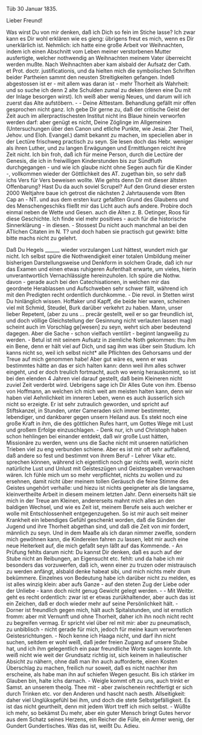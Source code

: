  Tüb 30 Januar 1835.

Lieber Freund!

Was wirst Du von mir denken, daß ich Dich so fein im Stiche lasse? Ich zwar kann es Dir wohl erklären wie es gieng: übrigens freut es mich, wenn es Dir unerklärlich ist. Nehmlich: ich hatte eine große Arbeit vor Weihnachten, indem ich einen Abschnitt vom Leben meiner verstorbenen Mutter ausfertigte, welcher nothwendig an Weihnachten meinem Vater überreicht werden mußte. Nach Weihnachten aber kam alsbald der Aufsatz der Cath. et Prot. doctr. justificationis, und da hielten mich die symbolischen Schriften beider Partheien sammt den neusten Streitigkeiten gefangen. Indeß abgestossen ist er - mit allem was daran ist - mehr Thorheit als Wahrheit: und so suche ich denn 2 alte Schulden zumal zu deken (deren eine Du mit der Inlage besorgen wirst). Ich weiß aber wenig Neues, und darum will ich zuerst das Alte aufstöbern. - - Deine Alttestam. Behandlung gefällt mir offen gesprochen nicht ganz. Ich gebe Dir gerne zu, daß der critische Geist der Zeit auch im allerpractischesten Institut nicht ins Blaue hinein verworfen werden darf: aber genügt es nicht, Deine Zöglinge im Allgemeinen (Untersuchungen über den Canon und etliche Punkte, wie Jesai. 2ter Theil, Jehov. und Eloh. Evangel.) damit bekannt zu machen, im speciellen aber in der Lectüre frischweg practisch zu seyn. Sie lesen doch das Hebr. weniger als ihren Luther, und zu langen Erwägungen und Ermittlungen reicht ihre Zeit nicht. Ich bin froh, daß ich für meine Person, durch die Lectüre der Genesis, die ich in freiwilligen Kinderstunden bis zur Sündfluth durchgegangen - und wie ich glaube nicht ohne Segen auch für die Kinder -, vollkommen wieder der Göttlichkeit des AT. zugethan bin, so sehr daß ichs Vers für Vers beweisen wollte. Wie gehts denn Dir mit dieser ältsten Offenbarung? Hast Du da auch soviel Scrupel? Auf den Grund dieser ersten 2000 Weltjahre baue ich getrost die nächsten 2 Jahrtausende vom 8ten Cap an - NT. und aus dem ersten kurz gefaßten Grund des Glaubens und des Menschengeschiks fließt mir das Licht auch aufs andere. Probire doch einmal neben de Wette und Gesen. auch die Alten z. B. Oetinger, Roos für diese Geschichte. Ich finde viel mehr positives - auch für die historische Sinnerklärung - in diesen. - Stossest Du nicht auch manchmal an bei den ATlichen Citaten im N. T? und doch haben sie practisch gut gewirkt: bitte bitte machs nicht zu gelehrt.

Daß Du Hegels ______ wieder vorzulangen Lust hättest, wundert mich gar nicht. Ich selbst spüre die Nothwendigkeit einer totalen Umbildung meiner bisherigen Darstellungsweise und Denkform in solchem Grade, daß ich nur das Examen und einen etwas ruhigeren Aufenthalt erwarte, um vieles, hierin unverantwortlich Vernachlässigte hereinzuholen. Ich spüre die Nothw. davon - gerade auch bei den Catechisationen, in welchen mir das geordnete Herablassen und Aufschweben sehr schwer fällt, während ich mit den Predigten recht ordentlich durchkomme. - Die revol. in Stetten wirst Du hinlänglich wissen. Hoffaker und Kapff, die beide hier waren, scheinen viel mit Schmid, Steudel, Burk darüber verkehrt zu haben. Mann, unser lieber Repetent, (aber zu uns ... precär gestellt, weil er so gar freundlich ist, und doch völlige Gleichstellung der Gesinnung nicht verlauten lassen mag) scheint auch im Vorschlag ge[wesen] zu seyn, wehrt sich aber bedeutend dagegen. Aber die Sache - schon vielfach ventilirt - beginnt langweilig zu werden. - Betul ist mit seinem Aufsatz in ziemliche Noth gekommen: thu ihm ein Bene, denn er hält viel auf Dich, und sag ihm was über sein Studium. Ich kanns nicht so, weil ich selbst nicht* alle Pflichten des Gehorsams und der Treue auf mich genommen habe! Aber gut wäre es, wenn er was bestimmtes hätte an das er sich halten kann: denn weil ihm alles schwer eingeht, und er doch treulich fortmacht, auch wo wenig herauskommt, so ist bei den elenden 4 Jahren viel darauf gestellt, daß beim Kleineren nicht zuviel Zeit verderbt wird. Uebrigens sage ich Dir Alles Gute von ihm. Ebenso von Hoffmann, an welchen ich mich weit am meisten halten kann, denn wir haben viel Aehnlichkeit im inneren Leben, wenn es auch äusserlich sich nicht so erzeigte. Er ist sehr zutraulich geworden, und spricht auf Stiftskanzel, in Stunden, unter Cameraden sich immer bestimmter, lebendiger, und dankbarer gegen unsern Heiland aus. Es stekt noch eine große Kraft in ihm, die des göttlichen Rufes harrt, um Gottes Wege mit Lust und großem Erfolge einzuschlagen. - Denk nur, ich und Christoph haben schon hehlingen bei einander entdekt, daß wir große Lust hätten, Missionäre zu werden, wenn uns die Sache nicht mit unseren natürlichen Trieben viel zu eng verbunden schiene. Aber es ist mir oft sehr auffallend, daß andere so fest und bestimmt von ihrem Beruf - Lehrer Vikar etc. sprechen können, während ich eigentlich noch gar nichts weiß, worin nicht natürliche Lust und Unlust mit Geisteszügen und Geistesgaben verwachsen wären. Ich fühle mich um so mehr verpflichtet, nichts zu wollen und zu ersehnen, damit nicht über meinem tollen Geräusch die feine Stimme des Geistes ungehört verhalle: und hiezu ist nichts geeigneter als die langsame, kleinvertheilte Arbeit in diesem meinem letzten Jahr. Denn einerseits hält sie mich in der Treue am Kleinen, andererseits mahnt mich alles an den baldigen Wechsel, und wie es Zeit ist, meinem Berufe seis auch welcher er wolle mit Entschlossenheit entgegenzugehen. So ist mir auch seit meiner Krankheit ein lebendiges Gefühl geschenkt worden, daß die Sünden der Jugend und ihre Thorheit abgethan sind, und daß die Zeit von mir fordert, männlich zu seyn. Und in dem Maaße als ich daran nimmer zweifle, sondern mich gewöhnen kann, die Kindereien fahren zu lassen, lebt mir auch eine neue Heiterkeit auf, die mich gefaßt seyn läßt auf das Kommende. - An Prüfung fehlts darum nicht: Du kannst Dir denken, daß es auch auf der Stube nicht an Reibungen, an Eigensucht etc. fehlt: und da habe ich mir besonders das vorzuwerfen, daß ich, wenn einer zu truzen oder mistrauisch zu werden anfängt, alsbald denke habeat sibi, und mich nichts mehr drum bekümmere. Einzelnes von Bedeutung habe ich darüber nicht zu melden, es ist alles winzig klein: aber aufs Ganze - auf den steten Zug der Liebe oder der Unliebe - kann doch nicht genug Gewicht gelegt werden. - - Mit Weitbr. geht es recht ordentlich: zwar ist er etwas zurükhaltender, aber auch das ist ein Zeichen, daß er doch wieder mehr auf seine Persönlichkeit hält. - Dorner ist freundlich gegen mich, hält auch Spitalstunden, und ist ernstlich fromm: aber mit Vernunft und ohne Thorheit, daher ich ihn noch nicht recht zu begreifen vermag. Er spricht viel über rel mit mir: aber zu pneumatisch, zu unbiblisch - nicht gerade für mich, jedoch für meine kaum verworfenen Geistesrichtungen. - Noch kenne ich Haaga nicht, und darf ihn nicht suchen, seitdem er wohl weiß, daß jeder freien Zugang auf unsere Stube hat, und ich ihm gelegentlich ein paar freundliche Worte sagen konnte. Ich weiß nicht wie weit der Grundsatz richtig ist, sich keinem in halieutischer Absicht zu nähern, ohne daß man ihn auch aufforderte, einen Kosten Überschlag zu machen, freilich nur soweit, daß es nicht nachher ihm erscheine, als habe man ihn auf schiefen Wegen gesucht. Bis ich stärker im Glauben bin, halte ichs darnach. - Weigle kommt oft zu uns, auch trinkt er Samst. an unserem theolg. Thee mit - aber zwischenein rechtfertigt er sich durch Trinken etc. vor den Anderen und hascht nach aesth. Allseitigkeit: daher viel Unglüksgefühl bei ihm, und doch die stete Selbstgefälligkeit. Es ist das nicht geurtheilt, denn mit jedem Wort treff ich mich selbst. - Wüßte ich mehr, so bekämst Du mehr, aber ein guter Mensch bringt Gutes hervor aus dem Schatz seines Herzens, ein Reicher die Fülle, ein Armer wenig, der Gundert Gundertisches. Was das ist, weißt Du. Adieu.

